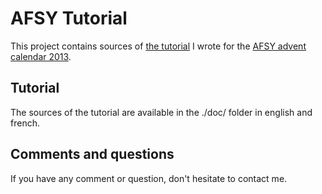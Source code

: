 # AFSY Tutorial

This project contains sources of [the tutorial](http://afsy.fr/avent/2013/21-rabbitmq-et-Symfony2-traitements-asynchrones) 
I wrote for the [AFSY advent calendar 2013](http://afsy.fr/avent/2013).

## Tutorial 

The sources of the tutorial are available in the ./doc/ folder in english and french.

## Comments and questions

If you have any comment or question, don't hesitate to contact me.
